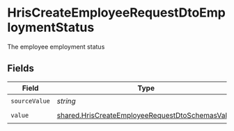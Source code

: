 # HrisCreateEmployeeRequestDtoEmploymentStatus

The employee employment status


## Fields

| Field                                                                                                                     | Type                                                                                                                      | Required                                                                                                                  | Description                                                                                                               |
| ------------------------------------------------------------------------------------------------------------------------- | ------------------------------------------------------------------------------------------------------------------------- | ------------------------------------------------------------------------------------------------------------------------- | ------------------------------------------------------------------------------------------------------------------------- |
| `sourceValue`                                                                                                             | *string*                                                                                                                  | :heavy_check_mark:                                                                                                        | N/A                                                                                                                       |
| `value`                                                                                                                   | [shared.HrisCreateEmployeeRequestDtoSchemasValue](../../../sdk/models/shared/hriscreateemployeerequestdtoschemasvalue.md) | :heavy_check_mark:                                                                                                        | N/A                                                                                                                       |
